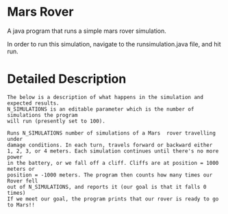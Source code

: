 # Mars Rover
A java program that runs a simple mars rover simulation. 

In order to run this simulation, navigate to the runsimulation.java file, and hit run.

# Detailed Description
    The below is a description of what happens in the simulation and expected results. 
    N_SIMULATIONS is an editable parameter which is the number of simulations the program
    will run (presently set to 100).
    
    Runs N_SIMULATIONS number of simulations of a Mars  rover travelling under 
    damage conditions. In each turn, travels forward or backward either 
    1, 2, 3, or 4 meters. Each simulation continues until there's no more power
    in the battery, or we fall off a cliff. Cliffs are at position = 1000 meters or
    position = -1000 meters. The program then counts how many times our Rover fell 
    out of N_SIMULATIONS, and reports it (our goal is that it falls 0 times)
    If we meet our goal, the program prints that our rover is ready to go to Mars!!
